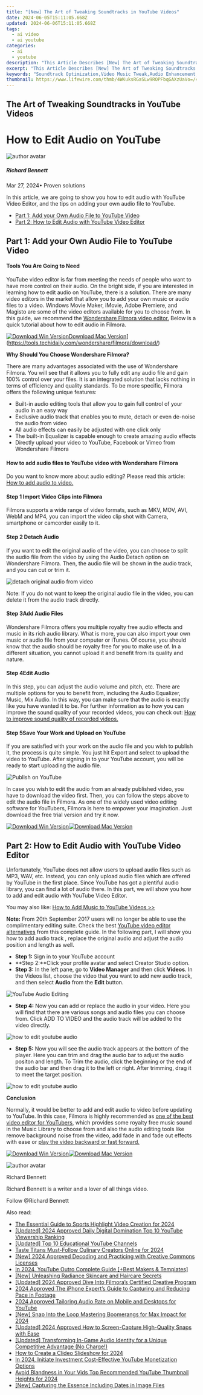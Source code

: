 ```yaml
---
title: "[New] The Art of Tweaking Soundtracks in YouTube Videos"
date: 2024-06-05T15:11:05.668Z
updated: 2024-06-06T15:11:05.668Z
tags:
  - ai video
  - ai youtube
categories:
  - ai
  - youtube
description: "This Article Describes [New] The Art of Tweaking Soundtracks in YouTube Videos"
excerpt: "This Article Describes [New] The Art of Tweaking Soundtracks in YouTube Videos"
keywords: "Soundtrack Optimization,Video Music Tweak,Audio Enhancement,Trailer Editing,Score Adjustment,Sound Mixing,Effective Tracks"
thumbnail: https://www.lifewire.com/thmb/4WKuksRGaSLw9ROPFbqGAXzUaVo=/400x300/filters:no_upscale():max_bytes(150000):strip_icc()/france-sweden-internet-technology-1158411071-24ec4354d64541429cb8474487979b25.jpg
---
```


## The Art of Tweaking Soundtracks in YouTube Videos

# How to Edit Audio on YouTube

![author avatar](https://images.wondershare.com/filmora/article-images/richard-bennett.jpg)

##### Richard Bennett

 Mar 27, 2024• Proven solutions

In this article, we are going to show you how to edit audio with YouTube Video Editor, and the tips on adding your own audio file to YouTube.

* [Part 1: Add your Own Audio File to YouTube Video](#part1)
* [Part 2: How to Edit Audio with YouTube Video Editor](#part2)

## Part 1: Add your Own Audio File to YouTube Video

#### Tools You Are Going to Need

YouTube video editor is far from meeting the needs of people who want to have more control on their audio. On the bright side, if you are interested in learning how to edit audio on YouTube, there is a solution. There are many video editors in the market that allow you to add your own music or audio files to a video. Windows Movie Maker, iMovie, Adobe Premiere, and Magisto are some of the video editors available for you to choose from. In this guide, we recommend the [Wondershare Filmora video editor.](https://tools.techidaily.com/wondershare/filmora/download/) Below is a quick tutorial about how to edit audio in Filmora.

[![Download Win Version](https://images.wondershare.com/filmora/guide/download-btn-win.jpg)](https://tools.techidaily.com/wondershare/filmora/download/)[Download Mac Version](https://images.wondershare.com/filmora/guide/download-btn-mac.jpg)](https://tools.techidaily.com/wondershare/filmora/download/)

 **Why Should You Choose Wondershare Filmora?**

There are many advantages associated with the use of Wondershare Filmora. You will see that it allows you to fully edit any audio file and gain 100% control over your files. It is an integrated solution that lacks nothing in terms of efficiency and quality standards. To be more specific, Filmora offers the following unique features:

* Built-in audio editing tools that allow you to gain full control of your audio in an easy way
* Exclusive audio track that enables you to mute, detach or even de-noise the audio from video
* All audio effects can easily be adjusted with one click only
* The built-in Equalizer is capable enough to create amazing audio effects
* Directly upload your video to YouTube, Facebook or Vimeo from Wondershare Filmora

#### How to add audio files to YouTube video with Wondershare Filmora

Do you want to know more about audio editing? Please read this article: [How to add audio to video.](https://tools.techidaily.com/wondershare/filmora/download/)

#### Step 1 Import Video Clips into Filmora

Filmora supports a wide range of video formats, such as MKV, MOV, AVI, WebM and MP4, you can import the video clip shot with Camera, smartphone or camcorder easily to it.

#### Step 2 Detach Audio

If you want to edit the original audio of the video, you can choose to split the audio file from the video by using the Audio Detach option on Wondershare Filmora. Then, the audio file will be shown in the audio track, and you can cut or trim it.

![detach original audio from video](https://images.wondershare.com/filmora/article-images/detach-audio-from-video.jpg)

Note: If you do not want to keep the original audio file in the video, you can delete it from the audio track directly.

#### Step 3Add Audio Files

Wondershare Filmora offers you multiple royalty free audio effects and music in its rich audio library. What is more, you can also import your own music or audio file from your computer or iTunes. Of course, you should know that the audio should be royalty free for you to make use of. In a different situation, you cannot upload it and benefit from its quality and nature.

#### Step 4Edit Audio

In this step, you can adjust the audio volume and pitch, etc. There are multiple options for you to benefit from, including the Audio Equalizer, Music, Mix Audio. In this way, you can make sure that the audio is exactly like you have wanted it to be. For further information as to how you can improve the sound quality of your recorded videos, you can check out: [How to improve sound quality of recorded videos.](https://tools.techidaily.com/wondershare/filmora/download/)

#### Step 5Save Your Work and Upload on YouTube

If you are satisfied with your work on the audio file and you wish to publish it, the process is quite simple. You just hit Export and select to upload the video to YouTube. After signing in to your YouTube account, you will be ready to start uploading the audio file.

![Publish on YouTube](https://images.wondershare.com/filmora/article-images/export-to-youtube-filmora9.jpg)

In case you wish to edit the audio from an already published video, you have to download the video first. Then, you can follow the steps above to edit the audio file in Filmora. As one of the widely used video editing software for YouTubers, Filmora is here to empower your imagination. Just download the free trial version and try it now.

[![Download Win Version](https://images.wondershare.com/filmora/guide/download-btn-win.jpg)](https://tools.techidaily.com/wondershare/filmora/download/)[![Download Mac Version](https://images.wondershare.com/filmora/guide/download-btn-mac.jpg)](https://tools.techidaily.com/wondershare/filmora/download/)

## Part 2: How to Edit Audio with YouTube Video Editor

Unfortunately, YouTube does not allow users to upload audio files such as MP3, WAV, etc. Instead, you can only upload audio files which are offered by YouTube in the first place. Since YouTube has got a plentiful audio library, you can find a lot of audio there. In this part, we will show you how to add and edit audio with YouTube Video Editor.

You may also like: [How to Add Music to YouTube Videos >>](https://tools.techidaily.com/wondershare/filmora/download/)

**Note:** From 20th September 2017 users will no longer be able to use the complimentary editing suite. Check the best [YouTube video editor alternatives](https://tools.techidaily.com/wondershare/filmora/download/) from this complete guide. In the following part, I will show you how to add audio track , replace the original audio and adjust the audio position and length as well.

* **Step 1:** Sign in to your YouTube account
* **Step 2:**Click your profile avatar and select Creator Studio option.
* **Step 3:** In the left pane, go to **Video Manager** and then click **Videos**. In the Videos list, choose the video that you want to add new audio track, and then select **Audio** from the **Edit** button.

![ YouTube Audio Editing](https://images.wondershare.com/filmora/article-images/add-music-to-youtube-video-2.jpg)

* **Step 4:** Now you can add or replace the audio in your video. Here you will find that there are various songs and audio files you can choose from. Click ADD TO VIDEO and the audio track will be added to the video directly.

![how to edit youtube audio](https://images.wondershare.com/filmora/article-images/add-music-to-youtube-video-3.jpg)

* **Step 5:**  Now you will see the audio track appears at the bottom of the player. Here you can trim and drag the audio bar to adjust the audio positon and length. To Trim the audio, click the beginning or the end of the audio bar and then drag it to the left or right. After trimming, drag it to meet the target position.

![how to edit youtube audio](https://images.wondershare.com/filmora/article-images/add-music-to-youtube-video-4.jpg)

**Conclusion**

Normally, it would be better to add and edit audio to video before updating to YouTube. In this case, Filmora is highly recommended as [one of the best video editor for YouTubers](https://tools.techidaily.com/wondershare/filmora/download/), which provides some royalty free music sound in the Music Library to choose from and also the audio editing tools like remove background noise from the video, add fade in and fade out effects with ease or [play the video backward or fast forward.](https://tools.techidaily.com/wondershare/filmora/download/)

[![Download Win Version](https://images.wondershare.com/filmora/guide/download-btn-win.jpg)](https://tools.techidaily.com/wondershare/filmora/download/)[![Download Mac Version](https://images.wondershare.com/filmora/guide/download-btn-mac.jpg)](https://tools.techidaily.com/wondershare/filmora/download/)

![author avatar](https://images.wondershare.com/filmora/article-images/richard-bennett.jpg)

Richard Bennett

Richard Bennett is a writer and a lover of all things video.

Follow @Richard Bennett

<span class="atpl-alsoreadstyle">Also read:</span>
<div><ul>
<li><a href="https://facebook-video-share.techidaily.com/the-essential-guide-to-sports-highlight-video-creation-for-2024/"><u>The Essential Guide to Sports Highlight Video Creation for 2024</u></a></li>
<li><a href="https://facebook-video-share.techidaily.com/updated-2024-approved-daily-digital-domination-top-10-youtube-viewership-ranking/"><u>[Updated] 2024 Approved  Daily Digital Domination  Top 10 YouTube Viewership Ranking</u></a></li>
<li><a href="https://facebook-video-share.techidaily.com/updated-top-10-educational-youtube-channels/"><u>[Updated] Top 10 Educational YouTube Channels</u></a></li>
<li><a href="https://facebook-video-share.techidaily.com/taste-titans-must-follow-culinary-creators-online-for-2024/"><u>Taste Titans  Must-Follow Culinary Creators Online for 2024</u></a></li>
<li><a href="https://facebook-video-share.techidaily.com/new-2024-approved-decoding-and-practicing-with-creative-commons-licenses/"><u>[New] 2024 Approved  Decoding and Practicing with Creative Commons Licenses</u></a></li>
<li><a href="https://facebook-video-share.techidaily.com/in-2024-youtube-outro-complete-guide-plusbest-makers-and-templates/"><u>In 2024, YouTube Outro Complete Guide [+Best Makers & Templates]</u></a></li>
<li><a href="https://facebook-video-share.techidaily.com/new-unleashing-radiance-skincare-and-haircare-secrets/"><u>[New] Unleashing Radiance  Skincare and Haircare Secrets</u></a></li>
<li><a href="https://facebook-video-share.techidaily.com/updated-2024-approved-dive-into-filmoras-certified-creative-program/"><u>[Updated] 2024 Approved  Dive Into Filmora’s Certified Creative Program</u></a></li>
<li><a href="https://some-approaches.techidaily.com/2024-approved-the-iphone-experts-guide-to-capturing-and-reducing-pace-in-footage/"><u>2024 Approved  The iPhone Expert’s Guide to Capturing and Reducing Pace in Footage</u></a></li>
<li><a href="https://youtube-stream.techidaily.com/2024-approved-tailoring-audio-rate-on-mobile-and-desktops-for-youtube/"><u>2024 Approved  Tailoring Audio Rate on Mobile and Desktops for YouTube</u></a></li>
<li><a href="https://instagram-video-recordings.techidaily.com/new-snap-into-the-loop-mastering-boomerangs-for-max-impact-for-2024/"><u>[New] Snap Into the Loop  Mastering Boomerangs for Max Impact for 2024</u></a></li>
<li><a href="https://snapchat-videos.techidaily.com/updated-2024-approved-how-to-screen-capture-high-quality-snaps-with-ease/"><u>[Updated] 2024 Approved  How to Screen-Capture High-Quality Snaps with Ease</u></a></li>
<li><a href="https://some-skills.techidaily.com/updated-transforming-in-game-audio-identity-for-a-unique-competitive-advantage-no-charge/"><u>[Updated] Transforming In-Game Audio Identity for a Unique Competitive Advantage (No Charge!)</u></a></li>
<li><a href="https://ai-editing-video.techidaily.com/how-to-create-a-clideo-slideshow-for-2024/"><u>How to Create a Clideo Slideshow for 2024</u></a></li>
<li><a href="https://youtube-stream.techidaily.com/in-2024-initiate-investment-cost-effective-youtube-monetization-options/"><u>In 2024, Initiate Investment  Cost-Effective YouTube Monetization Options</u></a></li>
<li><a href="https://youtube-videos.techidaily.com/avoid-blandness-in-your-vids-top-recommended-youtube-thumbnail-heights-for-2024/"><u>Avoid Blandness in Your Vids  Top Recommended YouTube Thumbnail Heights for 2024</u></a></li>
<li><a href="https://extra-hints.techidaily.com/new-capturing-the-essence-including-dates-in-image-files/"><u>[New] Capturing the Essence  Including Dates in Image Files</u></a></li>
</ul></div>

<ins class="adsbygoogle"
      style="display:block"
      data-ad-client="ca-pub-7571918770474297"
      data-ad-slot="8358498916"
      data-ad-format="auto"
      data-full-width-responsive="true"></ins>